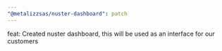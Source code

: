 ```yaml
---
"@metalizzsas/nuster-dashboard": patch
---
```


feat: Created nuster dashboard, this will be used as an interface for our customers
